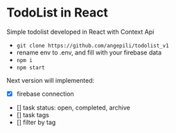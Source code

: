 # TodoList in React
Simple todolist developed in React with Context Api

- `git clone https://github.com/angepili/todolist_v1`
- rename env to .env, and fill with your firebase data
- `npm i`
- `npm start`

Next version will implemented:
- [X] firebase connection
- [] task status: open, completed, archive
- [] task tags
- [] filter by tag